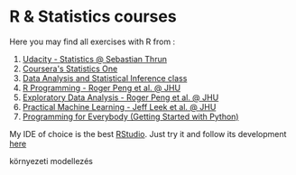 R & Statistics courses
====

Here you may find all exercises with R from :

1.  [Udacity - Statistics @ Sebastian Thrun](https://www.udacity.com/course/st101)
2.  [Coursera's Statistics One](https://class.coursera.org/stats1-002/class)
3.  [Data Analysis and Statistical Inference class](https://www.coursera.org/course/statistics)
4.  [R Programming - Roger Peng et al. @ JHU](https://www.coursera.org/course/rprog)
5.  [Exploratory Data Analysis - Roger Peng et al. @ JHU](https://www.coursera.org/course/exdata)
6.  [Practical Machine Learning - Jeff Leek et al. @ JHU](https://www.coursera.org/course/predmachlearn)
7.  [Programming for Everybody (Getting Started with Python)](https://www.coursera.org/learn/python/)

My IDE of choice is the best [RStudio](http://www.rstudio.com/). Just try it and follow its development [here](https://www.github.com/rstudio/rstudio) 

környezeti modellezés
